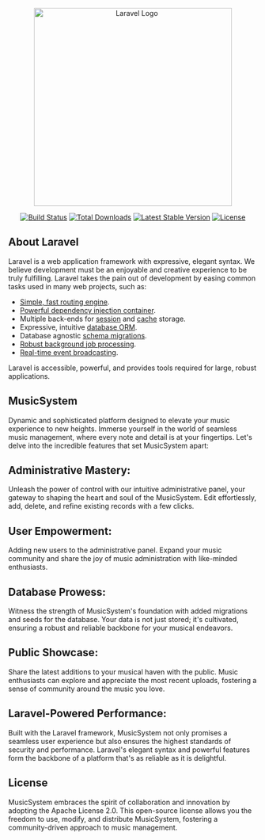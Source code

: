 <p align="center"><a href="https://laravel.com" target="_blank"><img src="https://raw.githubusercontent.com/laravel/art/master/logo-lockup/5%20SVG/2%20CMYK/1%20Full%20Color/laravel-logolockup-cmyk-red.svg" width="400" alt="Laravel Logo"></a></p>

<p align="center">
<a href="https://github.com/laravel/framework/actions"><img src="https://github.com/laravel/framework/workflows/tests/badge.svg" alt="Build Status"></a>
<a href="https://packagist.org/packages/laravel/framework"><img src="https://img.shields.io/packagist/dt/laravel/framework" alt="Total Downloads"></a>
<a href="https://packagist.org/packages/laravel/framework"><img src="https://img.shields.io/packagist/v/laravel/framework" alt="Latest Stable Version"></a>
<a href="https://packagist.org/packages/laravel/framework"><img src="https://img.shields.io/packagist/l/laravel/framework" alt="License"></a>
</p>

## About Laravel

Laravel is a web application framework with expressive, elegant syntax. We believe development must be an enjoyable and creative experience to be truly fulfilling. Laravel takes the pain out of development by easing common tasks used in many web projects, such as:

- [Simple, fast routing engine](https://laravel.com/docs/routing).
- [Powerful dependency injection container](https://laravel.com/docs/container).
- Multiple back-ends for [session](https://laravel.com/docs/session) and [cache](https://laravel.com/docs/cache) storage.
- Expressive, intuitive [database ORM](https://laravel.com/docs/eloquent).
- Database agnostic [schema migrations](https://laravel.com/docs/migrations).
- [Robust background job processing](https://laravel.com/docs/queues).
- [Real-time event broadcasting](https://laravel.com/docs/broadcasting).

Laravel is accessible, powerful, and provides tools required for large, robust applications.

## MusicSystem
Dynamic and sophisticated platform designed to elevate your music experience to new heights. Immerse yourself in the world of seamless music management, where every note and detail is at your fingertips. Let's delve into the incredible features that set MusicSystem apart:

## Administrative Mastery:
Unleash the power of control with our intuitive administrative panel, your gateway to shaping the heart and soul of the MusicSystem. Edit effortlessly, add, delete, and refine existing records with a few clicks.

## User Empowerment:
Adding new users to the administrative panel. Expand your music community and share the joy of music administration with like-minded enthusiasts.

## Database Prowess:
Witness the strength of MusicSystem's foundation with added migrations and seeds for the database. Your data is not just stored; it's cultivated, ensuring a robust and reliable backbone for your musical endeavors.

## Public Showcase:
Share the latest additions to your musical haven with the public. Music enthusiasts can explore and appreciate the most recent uploads, fostering a sense of community around the music you love.

## Laravel-Powered Performance:
Built with the Laravel framework, MusicSystem not only promises a seamless user experience but also ensures the highest standards of security and performance. Laravel's elegant syntax and powerful features form the backbone of a platform that's as reliable as it is delightful.

## License
MusicSystem embraces the spirit of collaboration and innovation by adopting the Apache License 2.0. This open-source license allows you the freedom to use, modify, and distribute MusicSystem, fostering a community-driven approach to music management.
